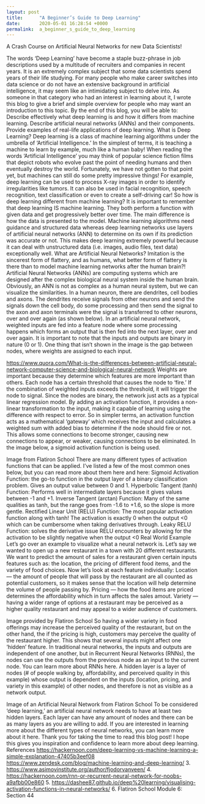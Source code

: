 ```yaml
---
layout: post
title:      "A Beginner’s Guide to Deep Learning"
date:       2020-05-01 16:28:54 +0000
permalink:  a_beginner_s_guide_to_deep_learning
---
```


A Crash Course on Artificial Neural Networks for new Data Scientists!

The words ‘Deep Learning’ have become a staple buzz-phrase in job descriptions used by a multitude of recruiters and companies in recent years. It is an extremely complex subject that some data scientists spend years of their life studying. For many people who make career switches into data science or do not have an extensive background in artificial intelligence, it may seem like an intimidating subject to delve into. As someone in that category who had an interest in learning about it, I wrote this blog to give a brief and simple overview for people who may want an introduction to this topic.
By the end of this blog, you will be able to:
Describe effectively what deep learning is and how it differs from machine learning.
Describe artificial neural networks (ANNs) and their components.
Provide examples of real-life applications of deep learning.
What is Deep Learning?
Deep learning is a class of machine learning algorithms under the umbrella of ‘Artificial Intelligence.’ In the simplest of terms, it is teaching a machine to learn by example, much like a human baby! When reading the words ‘Artificial Intelligence’ you may think of popular science fiction films that depict robots who evolve past the point of needing humans and then eventually destroy the world. Fortunately, we have not gotten to that point yet, but machines can still do some pretty impressive things! For example, deep learning can be used to process X-ray images in order to identify irregularities like tumors. It can also be used in facial recognition, speech recognition, text classification or even to create a self-driving car!
So how is deep learning different from machine learning?
It is important to remember that deep learning IS machine learning. They both perform a function with given data and get progressively better over time. The main difference is how the data is presented to the model. Machine learning algorithms need guidance and structured data whereas deep learning networks use layers of artificial neural networks (ANN) to determine on its own if its prediction was accurate or not. This makes deep learning extremely powerful because it can deal with unstructured data (i.e. images, audio files, text data) exceptionally well.
What are Artificial Neural Networks?
Imitation is the sincerest form of flattery, and as humans, what better form of flattery is there than to model machine learning networks after the human brain?! Artificial Neural Networks (ANNs) are computing systems which are designed after the complex biological neural system inside the human brain.
Obviously, an ANN is not as complex as a human neural system, but we can visualize the similarities. In a human neuron, there are dendrites, cell bodies and axons. The dendrites receive signals from other neurons and send the signals down the cell body, do some processing and then send the signal to the axon and axon terminals were the signal is transferred to other neurons, over and over again (as shown below). In an artificial neural network, weighted inputs are fed into a feature node where some processing happens which forms an output that is then fed into the next layer, over and over again. It is important to note that the inputs and outputs are binary in nature (0 or 1). One thing that isn’t shown in the image is the gap between nodes, where weights are assigned to each input.

https://www.quora.com/What-is-the-differences-between-artificial-neural-network-computer-science-and-biological-neural-network
Weights are important because they determine which features are more important than others. Each node has a certain threshold that causes the node to ‘fire.’ If the combination of weighted inputs exceeds the threshold, it will trigger the node to signal. Since the nodes are binary, the network just acts as a typical linear regression model. By adding an activation function, it provides a non-linear transformation to the input, making it capable of learning using the difference with respect to error.
So in simpler terms, an activation function acts as a mathematical ‘gateway’ which receives the input and calculates a weighted sum with added bias to determine if the node should fire or not. This allows some connections to become stronger, causing new connections to appear, or weaker, causing connections to be eliminated. In the image below, a sigmoid activation function is being used.

Image from Flatiron School
There are many different types of activation functions that can be applied. I’ve listed a few of the most common ones below, but you can read more about them here and here:
Sigmoid Activation Function: the go-to function in the output layer of a binary classification problem. Gives an output value between 0 and 1.
Hyperbolic Tangent (tanh) Function: Performs well in intermediate layers because it gives values between -1 and +1.
Inverse Tangent (arctan) Function: Many of the same qualities as tanh, but the range goes from -1.6 to +1.6, so the slope is more gentle.
Rectified Linear Unit (RELU) Function: The most popular activation function along with tanh! The activation is exactly 0 when the output <0 which can be cumbersome when taking derivatives through.
Leaky RELU Function: solves the derivative issue RELU encounters by allowing for the activation to be slightly negative when the output <0
Real World Example
Let’s go over an example to visualize what a neural network is. Let’s say we wanted to open up a new restaurant in a town with 20 different restaurants. We want to predict the amount of sales for a restaurant given certain inputs features such as: the location, the pricing of different food items, and the variety of food choices.
Now let’s look at each feature individually:
Location — the amount of people that will pass by the restaurant are all counted as potential customers, so it makes sense that the location will help determine the volume of people passing by.
Pricing — how the food items are priced determines the affordability which in turn affects the sales amout.
Variety — having a wider range of options at a restaurant may be perceived as a higher quality restaurant and may appeal to a wider audience of customers.

Image provided by Flatiron School
So having a wider variety in food offerings may increase the perceived quality of the restaurant, but on the other hand, the if the pricing is high, customers may perceive the quality of the restaurant higher. This shows that several inputs might affect one ‘hidden’ feature. In traditional neural networks, the inputs and outputs are independent of one another, but in Recurrent Neural Networks (RNNs), the nodes can use the outputs from the previous node as an input to the current node. You can learn more about RNNs here.
A hidden layer is a layer of nodes (# of people walking by, affordability, and perceived quality in this example) whose output is dependent on the inputs (location, pricing, and variety in this example) of other nodes, and therefore is not as visible as a network output.

Image of an Artificial Neural Network from Flatiron School
To be considered ‘deep learning,’ an artificial neural network needs to have at least two hidden layers. Each layer can have any amount of nodes and there can be as many layers as you are willing to add. If you are interested in learning more about the different types of neural networks, you can learn more about it here.
Thank you for taking the time to read this blog post! I hope this gives you inspiration and confidence to learn more about deep learning.
References
https://hackernoon.com/deep-learning-vs-machine-learning-a-simple-explanation-47405b3eef08
https://www.zendesk.com/blog/machine-learning-and-deep-learning/
3. https://www.asimovinstitute.org/author/fjodorvanveen/
4. https://hackernoon.com/rnn-or-recurrent-neural-network-for-noobs-a9afbb00e860
5. https://dashee87.github.io/deep%20learning/visualising-activation-functions-in-neural-networks/
6. Flatiron School Module 6: Section 44
